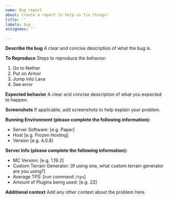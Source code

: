 ```yaml
---
name: Bug report
about: Create a report to help us fix things!
title: ''
labels: bug
assignees: ''

---
```


__**Describe the bug**__
A clear and concise description of what the bug is.

__**To Reproduce**__
Steps to reproduce the behavior:
1. Go to Nether
2. Put on Armor
3. Jump into Lava
4. See error

__**Expected behavior**__
A clear and concise description of what you expected to happen.

__**Screenshots**__
If applicable, add screenshots to help explain your problem.

__**Running Environment (please complete the following information):**__
 - Server Software: [e.g. Paper]
 - Host [e.g. Frozen Hosting]
 - Version [e.g. 4.0.8]

__**Server Info (please complete the following information):**__
 - MC Version: [e.g. 1.19.2]
 - Custom Terrain Generator: [If using one, what custom terrain generator are you using?]
 - Average TPS: [run command `/tps`]
 - Amount of Plugins being used: [e.g. 22]

__**Additional context**__
Add any other context about the problem here.
